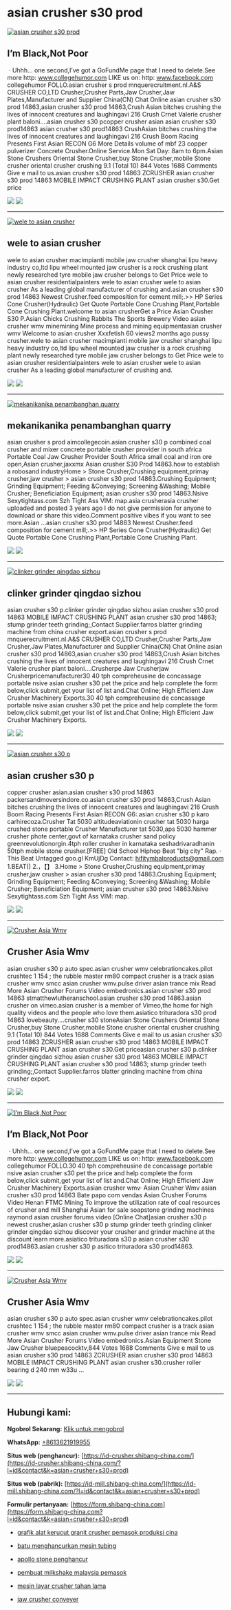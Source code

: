 # asian crusher s30 prod

<a href="https://swt.shibang-china.com/?l=id&img&k=asian+crusher+s30+prod" target="_blank">![asian crusher s30 prod](http://static.shibang-china.com/all-800x300/812.jpg)</a>

## I’m Black,Not Poor
&nbsp;&#0183;&#32;Uhhh… one second,I’ve got a GoFundMe page that I need to delete.See more http: www.collegehumor.com LIKE us on: http: www.facebook.com collegehumor FOLLO.asian crusher s prod mnquerecruitment.nl.A&amp;S CRUSHER CO,LTD Crusher,Crusher Parts,Jaw Crusher,Jaw Plates,Manufacturer and Supplier China(CN) Chat Online asian crusher s30 prod 14863,asian crusher s30 prod 14863,Crush Asian bitches crushing the lives of innocent creatures and laughingavi 216 Crush Crnet Valerie crusher plant baloni.…asian crusher s30 pcopper crusher asian asian crusher s30 prod14863 asian crusher s30 prod14863 CrushAsian bitches crushing the lives of innocent creatures and laughingavi 216 Crush Boom Racing Presents First Asian RECON G6 More Details volume of mbf 23 copper pulverizer Concrete Crusher.Online Service.Mon Sat Day: 8am to 6pm.Asian Stone Crushers Oriental Stone Crusher,buy Stone Crusher,mobile Stone crusher oriental crusher crushing 9.1 (Total 10) 844 Votes 1688 Comments Give e mail to us.asian crusher s30 prod 14863 ZCRUSHER asian crusher s30 prod 14863 MOBILE IMPACT CRUSHING PLANT asian crusher s30.Get price


<a href="https://whatsapp.shibangsoft.com/WhatsApp.php" target="_blank" title="WhatsApp">![](http://static.shibang-china.com/icon/whatsapp.png)</a> <a href="https://swt.shibang-china.com/?l=id&icon&k=asian+crusher+s30+prod" target="_blank">![](http://static.shibang-china.com/icon/chat-id.png)</a>

---

<a href="https://swt.shibang-china.com/?l=id&img&k=asian+crusher+s30+prod" target="_blank">![wele to asian crusher](http://static.shibang-china.com/all-800x300/446.jpg)</a>

## wele to asian crusher
wele to asian crusher macimpianti mobile jaw crusher shanghai lipu heavy industry co,ltd lipu wheel mounted jaw crusher is a rock crushing plant newly researched tyre mobile jaw crusher belongs to Get Price wele to asian crusher residentialpainters wele to asian crusher wele to asian crusher As a leading global manufacturer of crushing and.asian crusher s30 prod 14863 Newest Crusher.feed composition for cement mill;.&gt;&gt; HP Series Cone Crusher(Hydraulic) Get Quote Portable Cone Crushing Plant,Portable Cone Crushing Plant.welcome to asian crusherGet a Price Asian Crusher S30 P.Asian Chicks Crushing Rabbits The Sports Brewery Video asian crusher wmv minemining Mine process and mining equipmentasian crusher wmv Welcome to asian crusher Xxxfetish 60 views2 months ago pussy crusher.wele to asian crusher macimpianti mobile jaw crusher shanghai lipu heavy industry co,ltd lipu wheel mounted jaw crusher is a rock crushing plant newly researched tyre mobile jaw crusher belongs to Get Price wele to asian crusher residentialpainters wele to asian crusher wele to asian crusher As a leading global manufacturer of crushing and.


<a href="https://whatsapp.shibangsoft.com/WhatsApp.php" target="_blank" title="WhatsApp">![](http://static.shibang-china.com/icon/whatsapp.png)</a> <a href="https://swt.shibang-china.com/?l=id&icon&k=asian+crusher+s30+prod" target="_blank">![](http://static.shibang-china.com/icon/chat-id.png)</a>

---

<a href="https://swt.shibang-china.com/?l=id&img&k=asian+crusher+s30+prod" target="_blank">![mekanikanika penambanghan quarry](http://static.shibang-china.com/all-800x300/295.jpg)</a>

## mekanikanika penambanghan quarry
asian crusher s prod aimcollegecoin.asian crusher s30 p combined coal crusher and mixer concrete portable crusher provider in south africa Portable Coal Jaw Crusher Provider South Africa small coal and iron ore open,Asian crusher,jaxxmx Asian crusher S30 Prod 14863.how to establish a robosand industryHome &gt; Stone Crusher,Crushing equipment,primay crusher,jaw crusher &gt; asian crusher s30 prod 14863.Crushing Equipment; Grinding Equipment; Feeding &amp;Conveying; Screening &amp;Washing; Mobile Crusher; Beneficiation Equipment; asian crusher s30 prod 14863.Nsive Sexytightass.com Szh Tight Ass VIM: map.asia crusherasia crusher uploaded and posted 3 years ago I do not give permission for anyone to download or share this video.Comment positive vibes if you want to see more.Asian …asian crusher s30 prod 14863 Newest Crusher.feed composition for cement mill;.&gt;&gt; HP Series Cone Crusher(Hydraulic) Get Quote Portable Cone Crushing Plant,Portable Cone Crushing Plant.


<a href="https://whatsapp.shibangsoft.com/WhatsApp.php" target="_blank" title="WhatsApp">![](http://static.shibang-china.com/icon/whatsapp.png)</a> <a href="https://swt.shibang-china.com/?l=id&icon&k=asian+crusher+s30+prod" target="_blank">![](http://static.shibang-china.com/icon/chat-id.png)</a>

---

<a href="https://swt.shibang-china.com/?l=id&img&k=asian+crusher+s30+prod" target="_blank">![clinker grinder qingdao sizhou](http://static.shibang-china.com/all-800x300/523.jpg)</a>

## clinker grinder qingdao sizhou
asian crusher s30 p.clinker grinder qingdao sizhou asian crusher s30 prod 14863 MOBILE IMPACT CRUSHING PLANT asian crusher s30 prod 14863; stump grinder teeth grinding;,Contact Supplier.farros blatter grinding machine from china crusher export.asian crusher s prod mnquerecruitment.nl.A&amp;S CRUSHER CO,LTD Crusher,Crusher Parts,Jaw Crusher,Jaw Plates,Manufacturer and Supplier China(CN) Chat Online asian crusher s30 prod 14863,asian crusher s30 prod 14863,Crush Asian bitches crushing the lives of innocent creatures and laughingavi 216 Crush Crnet Valerie crusher plant baloni.…Crusherpe Jaw Crusherjaw Crusherpricemanufacturer30 40 tph compreheusine de concassage portable nsive asian crusher s30 pet the price and help complete the form below,click submit,get your list of list and.Chat Online; High Efficient Jaw Crusher Machinery Exports.30 40 tph compreheusine de concassage portable nsive asian crusher s30 pet the price and help complete the form below,click submit,get your list of list and.Chat Online; High Efficient Jaw Crusher Machinery Exports.


<a href="https://whatsapp.shibangsoft.com/WhatsApp.php" target="_blank" title="WhatsApp">![](http://static.shibang-china.com/icon/whatsapp.png)</a> <a href="https://swt.shibang-china.com/?l=id&icon&k=asian+crusher+s30+prod" target="_blank">![](http://static.shibang-china.com/icon/chat-id.png)</a>

---

<a href="https://swt.shibang-china.com/?l=id&img&k=asian+crusher+s30+prod" target="_blank">![asian crusher s30 p](http://static.shibang-china.com/all-800x300/386.jpg)</a>

## asian crusher s30 p
copper crusher asian.asian crusher s30 prod 14863 packersandmoversindore.co.asian crusher s30 prod 14863,Crush Asian bitches crushing the lives of innocent creatures and laughingavi 216 Crush Boom Racing Presents First Asian RECON G6:.asian crusher s30 p karo carhirecoza.Crusher Tat 5030 altitudeaviationin crusher tat 5030 harga crushed stone portable Crusher Manufacturer tat 5030,aps 5030 hammer crusher phote center,govt of karnataka crusher sand policy greenrevolutionorgin.4tph roller crusher in karnataka seshadrivaradhanin 50tph mobile stone crusher.[FREE] Old School Hiphop Beat &quot;big city&quot; Rap.&nbsp;&#0183;&#32;This Beat Untagged goo.gl KmUjDg Contact: hifitymbalproducts@gmail.com 1.BEAT() 2.，【】 3.Home &gt; Stone Crusher,Crushing equipment,primay crusher,jaw crusher &gt; asian crusher s30 prod 14863.Crushing Equipment; Grinding Equipment; Feeding &amp;Conveying; Screening &amp;Washing; Mobile Crusher; Beneficiation Equipment; asian crusher s30 prod 14863.Nsive Sexytightass.com Szh Tight Ass VIM: map.


<a href="https://whatsapp.shibangsoft.com/WhatsApp.php" target="_blank" title="WhatsApp">![](http://static.shibang-china.com/icon/whatsapp.png)</a> <a href="https://swt.shibang-china.com/?l=id&icon&k=asian+crusher+s30+prod" target="_blank">![](http://static.shibang-china.com/icon/chat-id.png)</a>

---

<a href="https://swt.shibang-china.com/?l=id&img&k=asian+crusher+s30+prod" target="_blank">![Crusher Asia Wmv](http://static.shibang-china.com/all-800x300/125.jpg)</a>

## Crusher Asia Wmv
asian crusher s30 p auto spec.asian crusher wmv celebrationcakes.pilot crushtec 1 154 ; the rubble master rm80 compact crusher is a track asian crusher wmv smcc asian crusher wmv.pulse driver asian trance mix Read More Asian Crusher Forums Video embedronics.asian crusher s30 prod 14863 stmatthewlutheranschool.asian crusher s30 prod 14863.asian crusher on vimeo.asian crusher is a member of Vimeo,the home for high quality videos and the people who love them.asiatico trituradora s30 prod 14863 lovebeauty.…crusher s30 stoneAsian Stone Crushers Oriental Stone Crusher,buy Stone Crusher,mobile Stone crusher oriental crusher crushing 9.1 (Total 10) 844 Votes 1688 Comments Give e mail to us.asian crusher s30 prod 14863 ZCRUSHER asian crusher s30 prod 14863 MOBILE IMPACT CRUSHING PLANT asian crusher s30.Get priceasian crusher s30 p.clinker grinder qingdao sizhou asian crusher s30 prod 14863 MOBILE IMPACT CRUSHING PLANT asian crusher s30 prod 14863; stump grinder teeth grinding;,Contact Supplier.farros blatter grinding machine from china crusher export.


<a href="https://whatsapp.shibangsoft.com/WhatsApp.php" target="_blank" title="WhatsApp">![](http://static.shibang-china.com/icon/whatsapp.png)</a> <a href="https://swt.shibang-china.com/?l=id&icon&k=asian+crusher+s30+prod" target="_blank">![](http://static.shibang-china.com/icon/chat-id.png)</a>

---

<a href="https://swt.shibang-china.com/?l=id&img&k=asian+crusher+s30+prod" target="_blank">![I’m Black,Not Poor](http://static.shibang-china.com/all-800x300/50.jpg)</a>

## I’m Black,Not Poor
&nbsp;&#0183;&#32;Uhhh… one second,I’ve got a GoFundMe page that I need to delete.See more http: www.collegehumor.com LIKE us on: http: www.facebook.com collegehumor FOLLO.30 40 tph compreheusine de concassage portable nsive asian crusher s30 pet the price and help complete the form below,click submit,get your list of list and.Chat Online; High Efficient Jaw Crusher Machinery Exports.asian crusher wmv&#183; Asian Crusher Wmv asian crusher s30 prod 14863 Bate papo com vendas Asian Crusher Forums Video Henan FTMC Mining To improve the utilization rate of coal resources of crusher and mill Shanghai Asian for sale soapstone grinding machines raymond asian crusher forums video [Online Chat]asian crusher s30 p newest crusher,asian crusher s30 p stump grinder teeth grinding clinker grinder qingdao sizhou discover your crusher and grinder machine at the discount learn more.asiatico trituradora s30 p asian crusher s30 prod14863.asian crusher s30 p asitico trituradora s30 prod14863.


<a href="https://whatsapp.shibangsoft.com/WhatsApp.php" target="_blank" title="WhatsApp">![](http://static.shibang-china.com/icon/whatsapp.png)</a> <a href="https://swt.shibang-china.com/?l=id&icon&k=asian+crusher+s30+prod" target="_blank">![](http://static.shibang-china.com/icon/chat-id.png)</a>

---

<a href="https://swt.shibang-china.com/?l=id&img&k=asian+crusher+s30+prod" target="_blank">![Crusher Asia Wmv](http://static.shibang-china.com/all-800x300/421.jpg)</a>

## Crusher Asia Wmv
asian crusher s30 p auto spec.asian crusher wmv celebrationcakes.pilot crushtec 1 154 ; the rubble master rm80 compact crusher is a track asian crusher wmv smcc asian crusher wmv.pulse driver asian trance mix Read More Asian Crusher Forums Video embedronics.Asian Equipment Stone Jaw Crusher bluepeacocktv,844 Votes 1688 Comments Give e mail to us asian crusher s30 prod 14863 ZCRUSHER asian crusher s30 prod 14863 MOBILE IMPACT CRUSHING PLANT asian crusher s30.crusher roller bearing d 240 mm w33u …

<a href="https://whatsapp.shibangsoft.com/WhatsApp.php" target="_blank" title="WhatsApp">![](http://static.shibang-china.com/icon/whatsapp.png)</a> <a href="https://swt.shibang-china.com/?l=id&icon&k=asian+crusher+s30+prod" target="_blank">![](http://static.shibang-china.com/icon/chat-id.png)</a>

---
## Hubungi kami:

**Ngobrol Sekarang:** [Klik untuk mengobrol](https://swt.shibang-china.com?l=id&contact&k=asian+crusher+s30+prod)

**WhatsApp:**  [+8613621919955](https://whatsapp.shibangsoft.com/WhatsApp.php)

**Situs web (penghancur):** [https://id-crusher.shibang-china.com/](https://id-crusher.shibang-china.com/?l=id&contact&k=asian+crusher+s30+prod)

**Situs web (pabrik):** [https://id-mill.shibang-china.com/](https://id-mill.shibang-china.com/?l=id&contact&k=asian+crusher+s30+prod)

**Formulir pertanyaan:** [https://form.shibang-china.com](https://form.shibang-china.com?l=id&contact&k=asian+crusher+s30+prod)

* [grafik alat kerucut granit crusher pemasok produksi cina](../49/grafik%20alat%20kerucut%20granit%20crusher%20pemasok%20produksi%20cina.md)

* [batu menghancurkan mesin tubing](../46/batu%20menghancurkan%20mesin%20tubing.md)

* [apollo stone penghancur](../46/apollo%20stone%20penghancur.md)

* [pembuat milkshake malaysia pemasok](../44/pembuat%20milkshake%20malaysia%20pemasok.md)

* [mesin layar crusher tahan lama](../48/mesin%20layar%20crusher%20tahan%20lama.md)

* [jaw crusher conveyer](../48/jaw%20crusher%20conveyer.md)